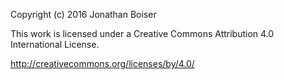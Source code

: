 Copyright (c) 2016 Jonathan Boiser

This work is licensed under a Creative Commons Attribution 4.0 International License. 

http://creativecommons.org/licenses/by/4.0/
